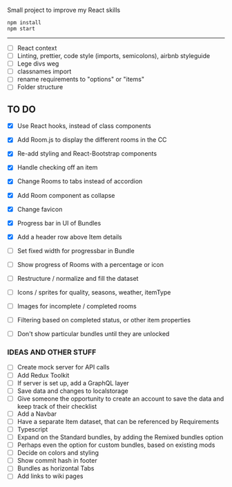 Small project to improve my React skills

```
npm install
npm start
```

---

- [ ] React context
- [ ] Linting, prettier, code style (imports, semicolons), airbnb styleguide
- [ ] Lege divs weg
- [ ] classnames import
- [ ] rename requirements to "options" or "items"
- [ ] Folder structure

## TO DO

- [x] Use React hooks, instead of class components
- [x] Add Room.js to display the different rooms in the CC
- [x] Re-add styling and React-Bootstrap components
- [x] Handle checking off an item
- [x] Change Rooms to tabs instead of accordion
- [x] Add Room component as collapse
- [x] Change favicon
- [x] Progress bar in UI of Bundles
- [x] Add a header row above Item details
- [ ] Set fixed width for progressbar in Bundle
- [ ] Show progress of Rooms with a percentage or icon
- [ ] Restructure / normalize and fill the dataset
- [ ] Icons / sprites for quality, seasons, weather, itemType
- [ ] Images for incomplete / completed rooms
- [ ] Filtering based on completed status, or other item properties
- [ ] Don't show particular bundles until they are unlocked


### IDEAS AND OTHER STUFF

- [ ] Create mock server for API calls
- [ ] Add Redux Toolkit
- [ ] If server is set up, add a GraphQL layer
- [ ] Save data and changes to localstorage
- [ ] Give someone the opportunity to create an account to save the data and keep track of their checklist
- [ ] Add a Navbar
- [ ] Have a separate Item dataset, that can be referenced by Requirements
- [ ] Typescript
- [ ] Expand on the Standard bundles, by adding the Remixed bundles option
- [ ] Perhaps even the option for custom bundles, based on existing mods
- [ ] Decide on colors and styling
- [ ] Show commit hash in footer
- [ ] Bundles as horizontal Tabs
- [ ] Add links to wiki pages